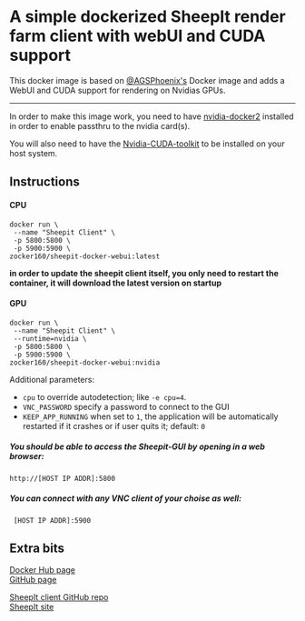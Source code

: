 # A simple dockerized SheepIt render farm client with webUI and CUDA support

This docker image is based on [@AGSPhoenix's](https://github.com/AGSPhoenix/sheepit-docker) Docker image and adds a WebUI and CUDA support for rendering on Nvidias GPUs.

---

In order to make this image work, you need to have [nvidia-docker2](https://github.com/NVIDIA/nvidia-docker) installed in order to enable passthru to the nvidia card(s).

You will also need to have the [Nvidia-CUDA-toolkit](https://developer.nvidia.com/cuda-downloads?target_os=Linux&target_arch=x86_64)  to be installed on your host system.

## Instructions

#### CPU

```
docker run \
 --name "Sheepit Client" \
 -p 5800:5800 \
 -p 5900:5900 \
zocker160/sheepit-docker-webui:latest
```

**in order to update the sheepit client itself, you only need to restart the container, it will download the latest version on startup**

#### GPU

```
docker run \
 --name "Sheepit Client" \
 --runtime=nvidia \
 -p 5800:5800 \
 -p 5900:5900 \
zocker160/sheepit-docker-webui:nvidia
```

Additional parameters:

- `cpu` to override autodetection; like `-e cpu=4`.
- `VNC_PASSWORD` specify a password to connect to the GUI
- `KEEP_APP_RUNNING` when set to `1`, the application will be automatically restarted if it crashes or if user quits it; default: `0`

##### You should be able to access the Sheepit-GUI by opening in a web browser:

`http://[HOST IP ADDR]:5800`

##### You can connect with any VNC client of your choise as well:

` [HOST IP ADDR]:5900`

## Extra bits

[Docker Hub page](https://hub.docker.com/r/zocker160/sheepit-docker-webui//)  
[GitHub page](https://github.com/zocker-160/sheepit-docker-webUI)

[SheepIt client GitHub repo](https://github.com/laurent-clouet/sheepit-client)  
[SheepIt site](https://www.sheepit-renderfarm.com/)

